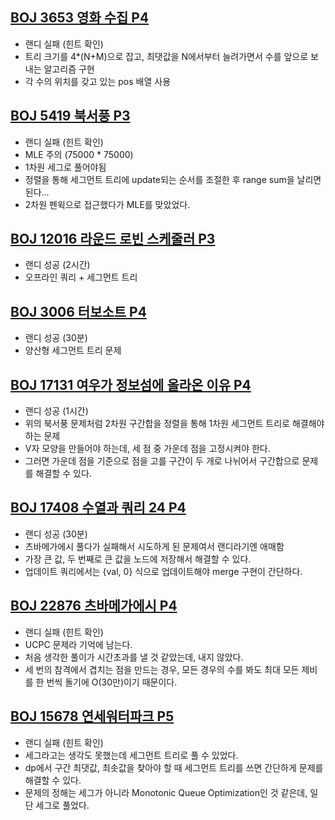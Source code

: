 ## [BOJ 3653 영화 수집 P4](https://www.acmicpc.net/problem/3653)
- 랜디 실패 (힌트 확인)
- 트리 크기를 4*(N+M)으로 잡고, 최댓값을 N에서부터 늘려가면서 수를 앞으로 보내는 알고리즘 구현
- 각 수의 위치를 갖고 있는 pos 배열 사용

## [BOJ 5419 북서풍 P3](https://www.acmicpc.net/problem/5419)
- 랜디 실패 (힌트 확인)
- MLE 주의 (75000 * 75000)
- 1차원 세그로 풀어야됨
- 정렬을 통해 세그먼트 트리에 update되는 순서를 조절한 후 range sum을 날리면 된다...
- 2차원 펜윅으로 접근했다가 MLE를 맞았었다.

## [BOJ 12016 라운드 로빈 스케줄러 P3](https://www.acmicpc.net/problem/12016)
- 랜디 성공 (2시간)
- 오프라인 쿼리 + 세그먼트 트리

## [BOJ 3006 터보소트 P4](https://www.acmicpc.net/problem/3006)
- 랜디 성공 (30분)
- 양산형 세그먼트 트리 문제

## [BOJ 17131 여우가 정보섬에 올라온 이유 P4](https://www.acmicpc.net/problem/17131)
- 랜디 성공 (1시간)
- 위의 북서풍 문제처럼 2차원 구간합을 정렬을 통해 1차원 세그먼트 트리로 해결해야 하는 문제
- V자 모양을 만들어야 하는데, 세 점 중 가운데 점을 고정시켜야 한다.
- 그러면 가운데 점을 기준으로 점을 고를 구간이 두 개로 나뉘어서 구간합으로 문제를 해결할 수 있다.

## [BOJ 17408 수열과 쿼리 24 P4](https://www.acmicpc.net/problem/17408)
- 랜디 성공 (30분)
- 츠바메가에시 풀다가 실패해서 시도하게 된 문제여서 랜디라기엔 애매함
- 가장 큰 값, 두 번째로 큰 값을 노드에 저장해서 해결할 수 있다.
- 업데이트 쿼리에서는 {val, 0} 식으로 업데이트해야 merge 구현이 간단하다.

## [BOJ 22876 츠바메가에시 P4](https://www.acmicpc.net/problem/22876)
- 랜디 실패 (힌트 확인)
- UCPC 문제라 기억에 남는다.
- 처음 생각한 풀이가 시간초과를 낼 것 같았는데, 내지 않았다.
- 세 번의 참격에서 겹치는 점을 만드는 경우, 모든 경우의 수를 봐도 최대 모든 제비를 한 번씩 돌기에 O(30만)이기 때문이다.

## [BOJ 15678 연세워터파크 P5](https://www.acmicpc.net/problem/15678)
- 랜디 실패 (힌트 확인)
- 세그라고는 생각도 못했는데 세그먼트 트리로 풀 수 있었다.
- dp에서 구간 최댓값, 최솟값을 찾아야 할 때 세그먼트 트리를 쓰면 간단하게 문제를 해결할 수 있다.
- 문제의 정해는 세그가 아니라 Monotonic Queue Optimization인 것 같은데, 일단 세그로 풀었다.
